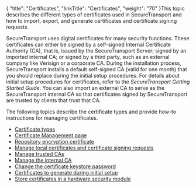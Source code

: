 {
    "title": "Certificates",
    "linkTitle": "Certificates",
    "weight": "70"
}This topic describes the different types of certificates used in <span class="mc-variable axway_variables.Component_Short_Name variable">SecureTransport</span> and how to import, export, and generate certificates and certificate signing requests.

<span class="mc-variable axway_variables.Component_Short_Name variable">SecureTransport</span> uses digital certificates for many security functions. These certificates can either be signed by a self-signed Internal Certificate Authority (CA), that is, issued by the <span class="mc-variable axway_variables.Component_Short_Name variable">SecureTransport</span> Server; signed by an imported internal CA; or signed by a third party, such as an external company like Verisign or a corporate CA. During the installation process, <span class="mc-variable axway_variables.Component_Short_Name variable">SecureTransport</span> installs a default self-signed CA (valid for one month) that you should replace during the initial setup procedures. For details about initial setup procedures for certificates, refer to the <span class="redirect_st_gs" cshid="gs" data-version="5.3.5">*<span class="mc-variable axway_variables.Component_Short_Name variable">SecureTransport</span> Getting Started Guide*</span>. You can also import an external CA to serve as the <span class="mc-variable axway_variables.Component_Short_Name variable">SecureTransport</span> internal CA so that certificates signed by <span class="mc-variable axway_variables.Component_Short_Name variable">SecureTransport</span> are trusted by clients that trust that CA.

The following topics describe the certificate types and provide how-to instructions for managing certificates.

-   <a href="r_st_certificate_types" class="MCXref xref">Certificate types</a>
-   <a href="c_st_certificate_management_page" class="MCXref xref">Certificate Management page</a>
-   <a href="t_st_repository_encryption_certificate" class="MCXref xref">Repository encryption certificate</a>
-   <a href="t_st_localcertificatesandcsrs" class="MCXref xref">Manage local certificates and certificate signing requests</a>
-   <a href="t_st_trustedcas" class="MCXref xref">Manage trusted CAs</a>
-   <a href="t_st_internalca" class="MCXref xref">Manage the internal CA</a>
-   <a href="t_st_certificatekeystorepasswordca" class="MCXref xref">Change the certificate keystore password</a>
-   <a href="r_st_certificatestogenerate" class="MCXref xref">Certificates to generate during initial setup</a>
-   <a href="t_st_storecertificatesinhsm" class="MCXref xref">Store certificates in a hardware security module</a>
